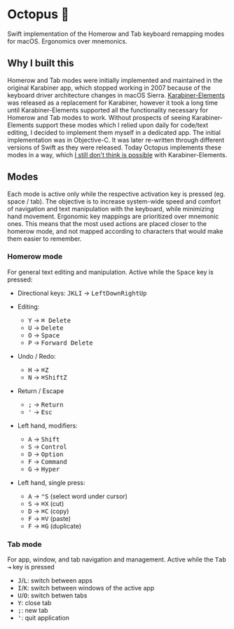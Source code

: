 # Octopus 🐙

Swift implementation of the Homerow and Tab keyboard remapping modes for macOS. Ergonomics over mnemonics.


## Why I built this

Homerow and Tab modes were initially implemented and maintained in the original Karabiner app, which stopped working in 2007 because of the keyboard driver architecture changes in macOS Sierra. [Karabiner-Elements](https://karabiner-elements.pqrs.org/) was released as a replacement for Karabiner, however it took a long time until Karabiner-Elements supported all the functionality necessary for Homerow and Tab modes to work. Without prospects of seeing Karabiner-Elements support these modes which I relied upon daily for code/text editing, I decided to implement them myself in a dedicated app. The initial implementation was in Objective-C. It was later re-written through different versions of Swift as they were released. Today Octopus implements these modes in a way, which [I still don't think is possible](https://github.com/yqrashawn/GokuRakuJoudo/issues/158#issuecomment-1025209574) with Karabiner-Elements.


## Modes

Each mode is active only while the respective activation key is pressed (eg. space / tab). The  objective is to increase system-wide speed and comfort of navigation and text manipulation with the keyboard, while minimizing hand movement. Ergonomic key mappings are prioritized over mnemonic ones. This means that the most used actions are placed closer to the homerow mode, and not mapped according to characters that would make them easier to remember.

### Homerow mode

For general text editing and manipulation. Active while the <kbd>Space</kbd> key is pressed:

- Directional keys: <kbd>J</kbd><kbd>K</kbd><kbd>L</kbd><kbd>I</kbd> -> <kbd>Left</kbd><kbd>Down</kbd><kbd>Right</kbd><kbd>Up</kbd>

- Editing:
  - <kbd>Y</kbd> -> <kbd>⌘ Delete</kbd>
  - <kbd>U</kbd> -> <kbd>Delete</kbd>
  - <kbd>O</kbd> -> <kbd>Space</kbd>
  - <kbd>P</kbd> -> <kbd>Forward Delete</kbd>
- Undo / Redo:
  - <kbd>H</kbd> -> <kbd>⌘</kbd><kbd>Z</kbd>
  - <kbd>N</kbd> -> <kbd>⌘</kbd><kbd>Shift</kbd><kbd>Z</kbd>
- Return / Escape
  - <kbd>;</kbd> -> <kbd>Return</kbd>
  - <kbd>'</kbd> -> <kbd>Esc</kbd>

- Left hand, modifiers:
  - <kbd>A</kbd> -> <kbd>Shift</kbd>
  - <kbd>S</kbd> -> <kbd>Control</kbd>
  - <kbd>D</kbd> -> <kbd>Option</kbd>
  - <kbd>F</kbd> -> <kbd>Command</kbd>
  - <kbd>G</kbd> -> <kbd>Hyper</kbd>

- Left hand, single press:
  - <kbd>A</kbd> -> <kbd>⌃</kbd><kbd>S</kbd> (select word under cursor)
  - <kbd>S</kbd> -> <kbd>⌘</kbd><kbd>X</kbd> (cut)
  - <kbd>D</kbd> -> <kbd>⌘</kbd><kbd>C</kbd> (copy)
  - <kbd>F</kbd> -> <kbd>⌘</kbd><kbd>V</kbd> (paste)
  - <kbd>F</kbd> -> <kbd>⌘</kbd><kbd>G</kbd> (duplicate)


### Tab mode

For app, window, and tab navigation and management. Active while the <kbd>Tab ⇥</kbd> key is pressed
- <kbd>J</kbd>/<kbd>L</kbd>: switch between apps
- <kbd>I</kbd>/<kbd>K</kbd>: switch between windows of the active app
- <kbd>U</kbd>/<kbd>O</kbd>: switch betwen tabs
- <kbd>Y</kbd>: close tab
- <kbd>;</kbd>: new tab
- <kbd>'</kbd>: quit application


